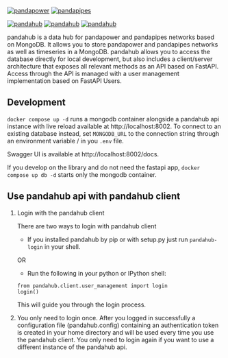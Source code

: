 [![pandapower](https://www.pandapower.org/images/pp.svg)](https://www.pandapower.org)         [![pandapipes](https://www.pandapipes.org/images/pp.svg)](https://www.pandapipes.org)

[![pandahub](https://badge.fury.io/py/pandahub.svg)](https://pypi.org/project/pandahub/) [![pandahub](https://img.shields.io/pypi/pyversions/pandahub.svg)](https://pypi.org/project/pandahub/) [![pandahub](https://img.shields.io/badge/License-BSD%203--Clause-blue.svg)](https://github.com/e2nIEE/pandahub/blob/master/LICENSE)


pandahub is a data hub for pandapower and pandapipes networks based on MongoDB. It allows you to store pandapower and pandapipes networks as well as timeseries in a MongoDB. pandahub allows you to access the database directly for local development, but also includes a client/server architecture that exposes all relevant methods as an API based on FastAPI. Access through the API is managed with a user management implementation based on FastAPI Users.

## Development
`docker compose up -d` runs a mongodb container alongside a pandahub api instance with live reload available
at http://localhost:8002. To connect to an existing database instead, set `MONGODB_URL` to the connection string through an environment variable / in you `.env` file.

Swagger UI is available at http://localhost:8002/docs.

If you develop on the library and do not need the fastapi app, `docker compose up db -d` starts only the mongodb
container.

## Use pandahub api with pandahub client

1. Login with the pandahub client

   There are two ways to login with pandahub client

   - If you installed pandahub by pip or with setup.py just run `pandahub-login` in your shell.

   OR

   - Run the following in your python or IPython shell:

   ```
   from pandahub.client.user_management import login
   login()
   ```

   This will guide you through the login process.

2. You only need to login once. After you logged in successfully a configuration file (pandahub.config) containing an authentication token is created in your home directory and will be used every time you use the pandahub client. You only need to login again if you want to use a different instance of the pandahub api.
